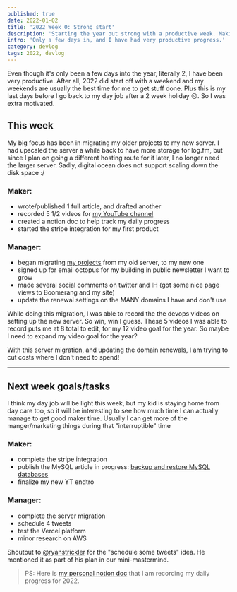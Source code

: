```yaml
---
published: true
date: 2022-01-02
title: '2022 Week 0: Strong start'
description: 'Starting the year out strong with a productive week. Making progress with a server migration, recording new videos, and a new mini-mastermind'
intro: 'Only a few days in, and I have had very productive progress.'
category: devlog
tags: 2022, devlog
---
```


Even though it's only been a few days into the year, literally 2, I have been very productive. After all, 2022 did start off with a weekend and my weekends are usually the best time for me to get stuff done. Plus this is my last days before I go back to my day job after a 2 week holiday 😢. So I was extra motivated.

## This week

My big focus has been in migrating my older projects to my new server. I had upscaled the server a while back to have more storage for log.fm, but since I plan on going a different hosting route for it later, I no longer need the larger server. Sadly, digital ocean does not support scaling down the disk space :/ 

### Maker:
- wrote/published 1 full article, and drafted another
- recorded 5 1/2 videos for [my YouTube channel](https://youtube.com/nickfrosty)
- created a notion doc to help track my daily progress
- started the stripe integration for my first product

### Manager:
- began migrating [my projects](/projects) from my old server, to my new one
- signed up for email octopus for my building in public newsletter I want to grow
- made several social comments on twitter and IH (got some nice page views to Boomerang and my site)
- update the renewal settings on the MANY domains I have and don't use


While doing this migration, I was able to record the the devops videos on setting up the new server. So win, win I guess. These 5 videos I was able to record puts me at 8 total to edit, for my 12 video goal for the year. So maybe I need to expand my video goal for the year?

With this server migration, and updating the domain renewals, I am trying to cut costs where I don't need to spend!

---

## Next week goals/tasks

I think my day job will be light this week, but my kid is staying home from day care too, so it will be interesting to see how much time I can actually manage to get good maker time. Usually I can get more of the manger/marketing things during that "interruptible" time

### Maker:
- complete the stripe integration
- publish the MySQL article in progress: [backup and restore MySQL databases](/articles/restore-mysql-database-from-backup-with-command-line)
- finalize my new YT endtro

### Manager:
- complete the server migration
- schedule 4 tweets
- test the Vercel platform
- minor research on AWS

Shoutout to [@ryanstrickler](https://twitter.com/ryanstrickler) for the "schedule some tweets" idea. He mentioned it as part of his plan in our mini-mastermind.

> PS: Here is [my personal notion doc](https://shard-piper-911.notion.site/2022-Get-things-done-df66e4729bd84b68bfaf16e74b7b4b51) that I am recording my daily progress for 2022.